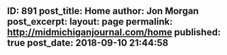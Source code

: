 ---
---
ID: 891
post_title: Home
author: Jon Morgan
post_excerpt:
layout: page
permalink: http://midmichiganjournal.com/home
published: true
post_date: 2018-09-10 21:44:58
---